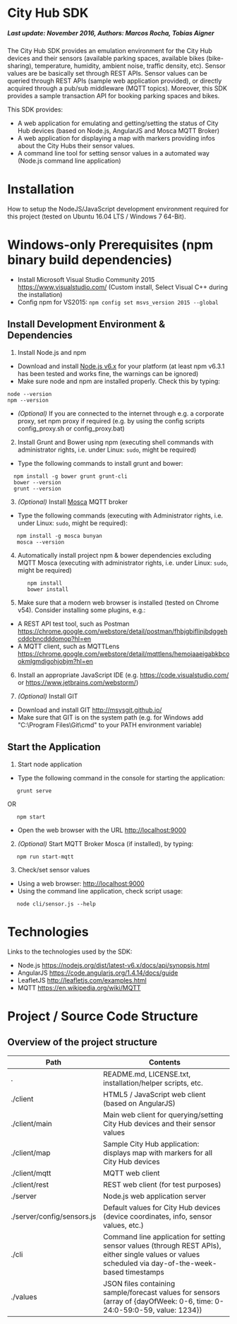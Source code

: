 # City Hub SDK
##### Last update: November 2016, Authors: Marcos Rocha, Tobias Aigner
The City Hub SDK provides an emulation environment for the City Hub devices and their sensors (available parking spaces, available bikes (bike-sharing), temperature, humidity, ambient noise, traffic density, etc). Sensor values are be basically set through REST APIs. Sensor values can be queried through REST APIs (sample web application provided), or directly acquired through a pub/sub middleware (MQTT topics). Moreover, this SDK provides a sample transaction API for booking parking spaces and bikes.

This SDK provides:
  - A web application for emulating and getting/setting the status of City Hub devices (based on Node.js, AngularJS and Mosca MQTT Broker)
  - A web application for displaying a map with markers providing infos about the City Hubs their sensor values.
  - A command line tool for setting sensor values in a automated way (Node.js command line application)

# Installation
How to setup the NodeJS/JavaScript development environment required for this project (tested on Ubuntu 16.04 LTS / Windows 7 64-Bit).

# Windows-only Prerequisites (npm binary build dependencies)
  - Install Microsoft Visual Studio Community 2015 https://www.visualstudio.com/ (Custom install, Select Visual C++ during the installation)
  - Config npm for VS2015: ```npm config set msvs_version 2015 --global```

## Install Development Environment & Dependencies
1. Install Node.js and npm
  - Download and install [Node.js v6.x](https://nodejs.org/download/release/latest-v6.x/) for your platform (at least npm v6.3.1 has been tested and works fine, the warnings can be ignored)
  - Make sure node and npm are installed properly. Check this by typing:
  ```
  node --version
  npm --version
  ```
  - *(Optional)* If you are connected to the internet through e.g. a corporate proxy, set npm proxy if required (e.g. by using the config scripts config_proxy.sh or config_proxy.bat)

2. Install Grunt and Bower using npm (executing shell commands with administrator rights, i.e. under Linux: `sudo`, might be required)
  - Type the following commands to install grunt and bower:
  ```
    npm install -g bower grunt grunt-cli
    bower --version
    grunt --version
  ```

3. *(Optional)* Install [Mosca](https://github.com/mcollina/mosca) MQTT broker
  - Type the following commands (executing with Administrator rights, i.e. under Linux: `sudo`, might be required):
  ```
     npm install -g mosca bunyan
     mosca --version
  ```

4. Automatically install project npm & bower dependencies excluding MQTT Mosca (executing with administrator rights, i.e. under Linux: `sudo`, might be required)
    ```
       npm install
       bower install
    ```

5. Make sure that a modern web browser is installed (tested on Chrome v54). Consider installing some plugins, e.g.:
  - A REST API test tool, such as Postman https://chrome.google.com/webstore/detail/postman/fhbjgbiflinjbdggehcddcbncdddomop?hl=en
  - A MQTT client, such as MQTTLens https://chrome.google.com/webstore/detail/mqttlens/hemojaaeigabkbcookmlgmdigohjobjm?hl=en

6. Install an appropriate JavaScript IDE (e.g. https://code.visualstudio.com/ or https://www.jetbrains.com/webstorm/)

7. *(Optional)* Install GIT
  - Download and install GIT
    http://msysgit.github.io/
  - Make sure that GIT is on the system path (e.g. for Windows add "C:\Program Files\Git\cmd" to your PATH environment variable)


Start the Application
---------------------
1. Start node application
  - Type the following command in the console for starting the application:
  ```
     grunt serve
  ```
  OR
  ```
     npm start
  ```
  - Open the web browser with the URL [http://localhost:9000]()

2. *(Optional)* Start MQTT Broker Mosca (if installed), by typing:
  ```
     npm run start-mqtt
  ```

3. Check/set sensor values
  - Using a web browser: [http://localhost:9000]()
  - Using the command line application, check script usage:
  ```
     node cli/sensor.js --help
  ```

# Technologies
Links to the technologies used by the SDK:
  - Node.js https://nodejs.org/dist/latest-v6.x/docs/api/synopsis.html
  - AngularJS https://code.angularjs.org/1.4.14/docs/guide
  - LeafletJS http://leafletjs.com/examples.html
  - MQTT https://en.wikipedia.org/wiki/MQTT

# Project / Source Code Structure
Overview of the project structure
---------------------------------
| Path           | Contents |
|----------------|----------|
| . | README.md, LICENSE.txt, installation/helper scripts, etc. |
| ./client | HTML5 / JavaScript web client (based on AngularJS) |
| ./client/main | Main web client for querying/setting City Hub devices and their sensor values |
| ./client/map | Sample City Hub application: displays map with markers for all City Hub devices |
| ./client/mqtt | MQTT web client |
| ./client/rest | REST web client (for test purposes) |
| ./server | Node.js web application server |
| ./server/config/sensors.js | Default values for City Hub devices (device coordinates, info, sensor values, etc.) |
| ./cli | Command line application for setting sensor values (through REST APIs), either single values or values scheduled via day-of-the-week-based timestamps |
| ./values | JSON files containing sample/forecast values for sensors (array of {dayOfWeek: 0-6, time: 0-24:0-59:0-59, value: 1234}) |
